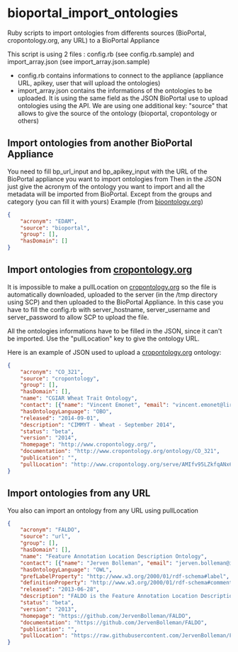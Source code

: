 # bioportal_import_ontologies
Ruby scripts to import ontologies from differents sources (BioPortal, cropontology.org, any URL) to a BioPortal Appliance

This script is using 2 files : config.rb (see config.rb.sample) and import_array.json (see import_array.json.sample)

* config.rb contains informations to connect to the appliance (appliance URL, apikey, user that will upload the ontologies)
* import_array.json contains the informations of the ontologies to be uploaded. It is using the same field as the JSON BioPortal use to upload ontologies using the API.
We are using one additional key: "source" that allows to give the source of the ontology (bioportal, cropontology or others)

## Import ontologies from another BioPortal Appliance
You need to fill bp_url_input and bp_apikey_input with the URL of the BioPortal appliance you want to import ontologies from
Then in the JSON just give the acronym of the ontology you want to import and all the metadata will be imported from BioPortal. Except from the groups and category (you can fill it with yours)
Example (from [bioontology.org](http://bioportal.bioontology.org))

```json
{
    "acronym": "EDAM",
    "source": "bioportal",
    "group": [],
    "hasDomain": []
}
```

   
## Import ontologies from [cropontology.org](http://www.cropontology.org)
    
It is impossible to make a pullLocation on [cropontology.org](http://www.cropontology.org) so the file is automatically downloaded, uploaded to the server (in the /tmp directory using SCP) and then uploaded to the BioPortal Appliance.
In this case you have to fill the config.rb with server_hostname, server_username and server_password to allow SCP to upload the file.

All the ontologies informations have to be filled in the JSON, since it can't be imported. Use the "pullLocation" key to give the ontology URL. 

Here is an example of JSON used to upload a [cropontology.org](http://www.cropontology.org) ontology:
```json
{
    "acronym": "CO_321",
    "source": "cropontology",
    "group": [],
    "hasDomain": [],
    "name": "CGIAR Wheat Trait Ontology",
    "contact": [{"name": "Vincent Emonet", "email": "vincent.emonet@lirmm.fr"}],
    "hasOntologyLanguage": "OBO",
    "released": "2014-09-01",
    "description": "CIMMYT - Wheat - September 2014",
    "status": "beta",
    "version": "2014",
    "homepage": "http://www.cropontology.org/",
    "documentation": "http://www.cropontology.org/ontology/CO_321",
    "publication": "",
    "pullLocation": "http://www.cropontology.org/serve/AMIfv95LZkfqANx67WLKz1nPj0sKQ7LpdcHr3Y-uDlWm1vN4Y6opgXFxhuFK0vPf1mqSIYByzuNYQUADw8rX1hSlqHxCg4bSDJnDGCthZcRnO4ng_E7FKSsLlp6RR_Sog7xaguHAMs_v-FqpwVjvmYv7NOXqr3hSN2xFv9zXOacsBKnF00lo0wI"
}
```
    

## Import ontologies from any URL

You also can import an ontology from any URL using pullLocation

```json
{
    "acronym": "FALDO",
    "source": "url",
    "group": [],
    "hasDomain": [],
    "name": "Feature Annotation Location Description Ontology",
    "contact": [{"name": "Jerven Bolleman", "email": "jerven.bolleman@isb-sib.ch"}],
    "hasOntologyLanguage": "OWL",
    "prefLabelProperty": "http://www.w3.org/2000/01/rdf-schema#label",
    "definitionProperty": "http://www.w3.org/2000/01/rdf-schema#comment",
    "released": "2013-06-28",
    "description": "FALDO is the Feature Annotation Location Description Ontology. It is a simple ontology to describe sequence feature positions and regions as found in GFF3, DBBJ, EMBL, GenBank files, UniProt, and many other bioinformatics resources. The aim of this ontology is to describe the position of a sequence region or a feature. It does not aim to describe features or regions itself, but instead depends on resources such as the Sequence Ontology or the UniProt core ontolgy.",
    "status": "beta",
    "version": "2013",
    "homepage": "https://github.com/JervenBolleman/FALDO",
    "documentation": "https://github.com/JervenBolleman/FALDO",
    "publication": "",
    "pullLocation": "https://raw.githubusercontent.com/JervenBolleman/FALDO/master/faldo.ttl"
}
```